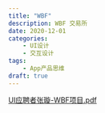 ```yaml
---
title: "WBF"
description: WBF 交易所
date: 2020-12-01
categories: 
    - UI设计
    - 交互设计
tags: 
    - App产品思维
draft: true
---
```


 [UI应聘者张璇-WBF项目.pdf](../../../../../Downloads/UI应聘者张璇-WBF项目.pdf) 


